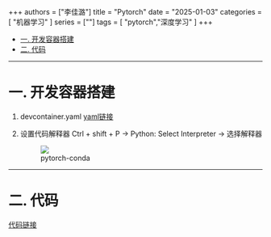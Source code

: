 +++
authors = ["李佳潞"]
title = "Pytorch"
date = "2025-01-03"
categories = [
    "机器学习"
]
series = [""]
tags = [
   "pytorch","深度学习"
]
+++


- [一. 开发容器搭建](#一-开发容器搭建)
- [二. 代码](#二-代码)


---

# 一. 开发容器搭建

1. devcontainer.yaml
   [yaml链接](https://github.com/heirenlop/pytorch/blob/main/.devcontainer/devcontainer.json)

2. 设置代码解释器
    Ctrl + shift + P -> Python: Select Interpreter -> 选择解释器
    <div class="container">
                    <div class="image">
                        <figure>
                                                             <a data-fancybox="gallery" href="/images/work-record/pytorch-conda.png">
                            <img src="/images/work-record/pytorch-conda.png",alt="pytorch",loading="lazy">
                            </a>
                            <figcaption>pytorch-conda</figcaption>
                        </figure>
                    </div>
                </div>


---

# 二. 代码
[代码链接](https://github.com/heirenlop/pytorch)


